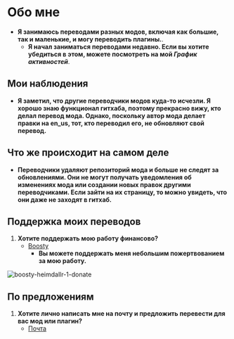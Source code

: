 # Обо мне
- **Я занимаюсь переводами разных модов, включая как большие, так и маленькие, и могу переводить плагины.**.
   - **Я начал заниматься переводами недавно. Если вы хотите убедиться в этом, можете посмотреть на мой _График активностей_**.

## Мои наблюдения
- **Я заметил, что другие переводчики модов куда-то исчезли. Я хорошо знаю функционал гитхаба, поэтому прекрасно вижу, кто делал перевод мода. Однако, поскольку автор мода делает правки на en_us, тот, кто переводил его, не обновляют свой перевод.**

## Что же происходит на самом деле

- **Переводчики удаляют репозиторий мода и больше не следят за обновлениями. Они не могут получать уведомления об изменениях мода или создании новых правок другими переводчиками. Если зайти на их страницу, то можно увидеть, что они даже не заходят в гитхаб.**

## Поддержка моих переводов
1. **Хотите поддержать мою работу финансово?**
   - [Boosty](https://boosty.to/heimdallr-1)
     - **Вы можете поддержать меня небольшим пожертвованием за мою работу.**

![boosty-heimdallr-1-donate](https://user-images.githubusercontent.com/41973639/234862226-0d6c7abf-4b20-4112-982c-c31e6e2da39a.png)

## По предложениям
1. **Хотите лично написать мне на почту и предложить перевести для вас мод или плагин?**
   - [Почта](alekseipfeyfer98@gmail.com)
